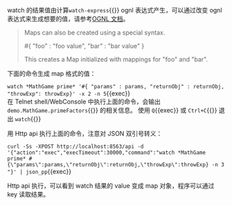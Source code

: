 watch 的结果值由计算`watch-express`{{}} ognl 表达式产生，可以通过改变 ognl 表达式来生成想要的值，请参考[OGNL 文档](https://commons.apache.org/proper/commons-ognl/language-guide.html)。

> Maps can also be created using a special syntax.
>
> #{ "foo" : "foo value", "bar" : "bar value" }
>
> This creates a Map initialized with mappings for "foo" and "bar".

下面的命令生成 map 格式的值：

`watch *MathGame prime* '#{ "params" : params, "returnObj" : returnObj, "throwExp": throwExp}' -x 2 -n 5`{{exec}}  
在 Telnet shell/WebConsole 中执行上面的命令，会输出 `demo.MathGame.primeFactors`{{}} 的相关信息。
使用 `Q`{{exec}} 或 `Ctrl+C`{{}} 退出 `watch`{{}}

用 Http api 执行上面的命令，注意对 JSON 双引号转义：

`curl -Ss -XPOST http://localhost:8563/api -d '{"action":"exec","execTimeout":30000,"command":"watch *MathGame prime* #{\"params\":params,\"returnObj\":returnObj,\"throwExp\":throwExp} -n 3 "}' | json_pp`{{exec}}

Http api 执行，可以看到 watch 结果的 value 变成 map 对象，程序可以通过 key 读取结果。
